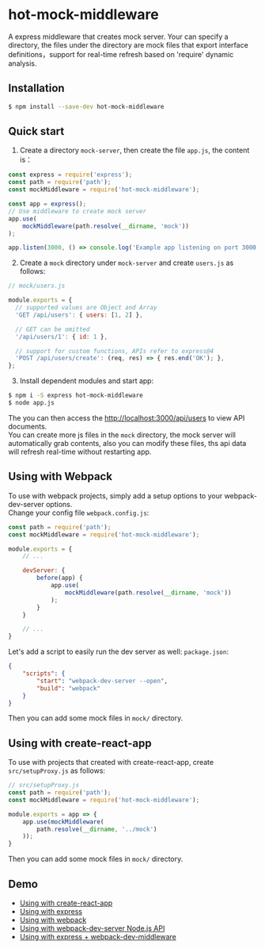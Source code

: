 # hot-mock-middleware

A express middleware that creates mock server. Your can specify a directory, the files under the directory are mock files that export interface definitions，support for real-time refresh based on 'require' dynamic analysis.

## Installation
```sh
$ npm install --save-dev hot-mock-middleware
```

## Quick start

1. Create a directory `mock-server`, then create the file `app.js`, the content is：
```js
const express = require('express');
const path = require('path');
const mockMiddleware = require('hot-mock-middleware');

const app = express();
// Use middleware to create mock server
app.use(
    mockMiddleware(path.resolve(__dirname, 'mock'))
);

app.listen(3000, () => console.log('Example app listening on port 3000!'));
```

2. Create a `mock` directory under `mock-server` and create `users.js` as follows:
```js
// mock/users.js

module.exports = {
  // supported values are Object and Array
  'GET /api/users': { users: [1, 2] },

  // GET can be omitted
  '/api/users/1': { id: 1 },

  // support for custom functions, APIs refer to express@4
  'POST /api/users/create': (req, res) => { res.end('OK'); },
};
```

3. Install dependent modules and start app:
```sh
$ npm i -S express hot-mock-middleware
$ node app.js
```

The you can then access the <http://localhost:3000/api/users> to view API documents.   
You can create more js files in the `mock` directory, the mock server will automatically grab contents, also you can modify these files, ths api data will refresh real-time without restarting app.

## Using with Webpack
To use with webpack projects, simply add a setup options to your webpack-dev-server options.  
Change your config file `webpack.config.js`: 
```js
const path = require('path');
const mockMiddleware = require('hot-mock-middleware');

module.exports = {
    // ...

    devServer: {
        before(app) {
            app.use(
                mockMiddleware(path.resolve(__dirname, 'mock'))
            );
        }
    }

    // ...
}
```
Let's add a script to easily run the dev server as well: `package.json`: 
```json
{
    "scripts": {
        "start": "webpack-dev-server --open",
        "build": "webpack"
    }
}
```
Then you can add some mock files in `mock/` directory.

## Using with create-react-app
To use with projects that created with create-react-app, create `src/setupProxy.js` as follows: 
```js
// src/setupProxy.js
const path = require('path');
const mockMiddleware = require('hot-mock-middleware');

module.exports = app => {
    app.use(mockMiddleware(
        path.resolve(__dirname, '../mock')
    ));
}
```
Then you can add some mock files in `mock/` directory.

## Demo
- [Using with create-react-app](https://github.com/vanni-li/hot-mock-middleware/tree/master/examples/create-react-app)
- [Using with express](https://github.com/vanni-li/hot-mock-middleware/tree/master/examples/express)
- [Using with webpack](https://github.com/vanni-li/hot-mock-middleware/tree/master/examples/webpack-cli)
- [Using with webpack-dev-server Node.js API](https://github.com/vanni-li/hot-mock-middleware/tree/master/examples/webpack-api)
- [Using with express + webpack-dev-middleware](https://github.com/vanni-li/hot-mock-middleware/tree/master/examples/webpack-middleware)
